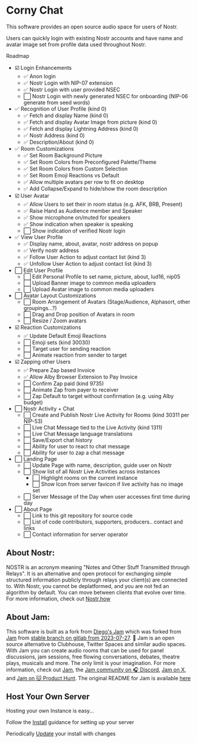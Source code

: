 # Corny Chat

This software provides an open source audio space for users of Nostr.

Users can quickly login with existing Nostr accounts and have name and avatar image set from profile data used throughout Nostr.

Roadmap

- ☑️ Login Enhancements
  - ✅ Anon login
  - ✅ Nostr Login with NIP-07 extension
  - ✅ Nostr Login with user provided NSEC
  - ⬜ Nostr Login with newly generated NSEC for onboarding (NIP-06 generate from seed words)
- ✅ Recognition of User Profile (kind 0)
  - ✅ Fetch and display Name (kind 0)
  - ✅ Fetch and display Avatar Image from picture (kind 0)
  - ✅ Fetch and display Lightning Address (kind 0)
  - ✅ Nostr Address (kind 0)
  - ✅ Description/About (kind 0)
- ✅ Room Customizations
  - ✅ Set Room Background Picture
  - ✅ Set Room Colors from Preconfigured Palette/Theme
  - ✅ Set Room Colors from Custom Selection
  - ✅ Set Room Emoji Reactions vs Default
  - ✅ Allow multiple avatars per row to fit on desktop
  - ✅ Add Collapse/Expand to hide/show the room description
- ☑️ User Avatar
  - ✅ Allow Users to set their in room status (e.g. AFK, BRB, Present)
  - ✅ Raise Hand as Audience member and Speaker
  - ✅ Show microphone on/muted for speakers
  - ✅ Show indication when speaker is speaking
  - ⬜ Show indication of verified Nostr login
- ✅ View User Profile
  - ✅ Display name, about, avatar, nostr address on popup
  - ✅ Verify nostr address
  - ✅ Follow User Action to adjust contact list (kind 3)
  - ✅ Unfollow User Action to adjust contact list (kind 3)
- ⬜ Edit User Profile
  - ⬜ Edit Personal Profile to set name, picture, about, lud16, nip05
  - ⬜ Upload Banner image to common media uploaders
  - ⬜ Upload Avatar image to common media uploaders
- ⬜ Avatar Layout Customizations
  - ⬜ Room Arrangement of Avatars (Stage/Audience, Alphasort, other groupings...?)
  - ⬜ Drag and Drop position of Avatars in room
  - ⬜ Resize / Zoom avatars
- ☑️ Reaction Customizations
  - ✅ Update Default Emoji Reactions
  - ⬜ Emoji sets (kind 30030)
  - ⬜ Target user for sending reaction
  - ⬜ Animate reaction from sender to target
- ☑️ Zapping other Users
  - ✅ Prepare Zap based Invoice
  - ✅ Allow Alby Browser Extension to Pay Invoice
  - ⬜ Confirm Zap paid (kind 9735)
  - ⬜ Animate Zap from payer to receiver
  - ⬜ Zap Default to target without confirmation (e.g. using Alby budget)
- ⬜ Nostr Activity + Chat
  - ⬜ Create and Publish Nostr Live Activity for Rooms (kind 30311 per NIP-53)
  - ⬜ Live Chat Message tied to the Live Activity (kind 1311)
  - ⬜ Live Chat Message language translations
  - ⬜ Save/Export chat history
  - ⬜ Ability for user to react to chat message
  - ⬜ Ability for user to zap a chat message
- ⬜ Landing Page
  - ⬜ Update Page with name, description, guide user on Nostr
  - ⬜ Show list of all Nostr Live Activities across instances
    - ⬜ Highlight rooms on the current instance
    - ⬜ Show Icon from server favicon if live activity has no image set
  - ⬜ Server Message of the Day when user accesses first time during day
- ⬜ About Page
  - ⬜ Link to this git repository for source code
  - ⬜ List of code contributors, supporters, producers.. contact and links
  - ⬜ Contact information for server operator

## About Nostr:

NOSTR is an acronym meaning "Notes and Other Stuff Transmitted through Relays". It is an alternative and open protocol for exchanging simple structured information publicly through relays your client(s) are connected to.  With Nostr, you cannot be deplatformed, and you are not fed an algorithm by default.  You can move between clients that evolve over time. For more information, check out [Nostr.how](https://nostr.how/en/what-is-nostr)

## About Jam:

This software is built as a fork from [Diego's Jam](https://github.com/diamsa/jam) which was forked from [Jam](https://gitlab.com/jam-systems/jam.git) from [stable branch on gitlab from 2023-07-27](https://gitlab.com/jam-systems/jam/-/commit/578afaf1d34c0422c153b68f5e8eb09610872bb6). 🍓 Jam is an open source alternative to Clubhouse, Twitter Spaces and similar audio spaces. With Jam you can create audio rooms that can be used for panel discussions, jam sessions, free flowing conversations, debates, theatre plays, musicals and more. The only limit is your imagination. For more information, check out [Jam](https://gitlab.com/jam-systems/jam.git), the [Jam community on 🎧 Discord](https://discord.gg/BfakmCuXSX), [Jam on X](https://twitter.com/jam_systems), and [Jam on 😽 Product Hunt](https://www.producthunt.com/posts/jam-d17ff3cc-556c-4c17-8140-5211cb1cd81f). The original README for Jam is available [here](JAM-README.md)

## Host Your Own Server

Hosting your own Instance is easy...

Follow the [Install](INSTALL.md) guidance for setting up your server

Periodically [Update](UPDATE.md) your install with changes



